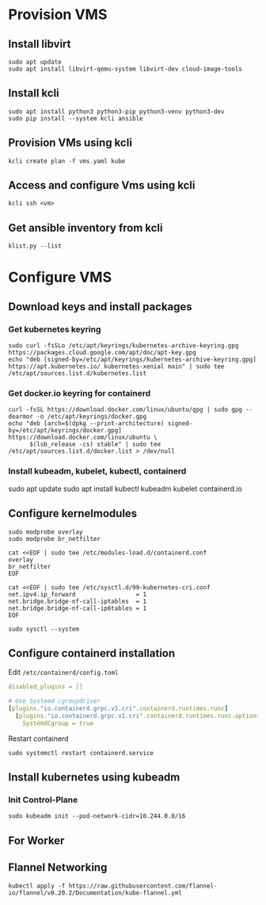 # Provision VMS

## Install libvirt

```shell
sudo apt update
sudo apt install libvirt-qemu-system libvirt-dev cloud-image-tools
```

## Install kcli

```shell
sudo apt install python3 python3-pip python3-venv python3-dev
sudo pip install --system kcli ansible
```

## Provision VMs using kcli

```shell
kcli create plan -f vms.yaml kube
```

## Access and configure Vms using kcli

```shell
kcli ssh <vm>
```

## Get ansible inventory from kcli

```shell
klist.py --list
```

# Configure VMS

## Download keys and install packages 

### Get kubernetes keyring
```shell
sudo curl -fsSLo /etc/apt/keyrings/kubernetes-archive-keyring.gpg https://packages.cloud.google.com/apt/doc/apt-key.gpg
echo "deb [signed-by=/etc/apt/keyrings/kubernetes-archive-keyring.gpg] https://apt.kubernetes.io/ kubernetes-xenial main" | sudo tee /etc/apt/sources.list.d/kubernetes.list
```

### Get docker.io keyring for containerd

```shell
curl -fsSL https://download.docker.com/linux/ubuntu/gpg | sudo gpg --dearmor -o /etc/apt/keyrings/docker.gpg
echo "deb [arch=$(dpkg --print-architecture) signed-by=/etc/apt/keyrings/docker.gpg] https://download.docker.com/linux/ubuntu \ 
      $(lsb_release -cs) stable" | sudo tee /etc/apt/sources.list.d/docker.list > /dev/null
```

### Install kubeadm, kubelet, kubectl, containerd

sudo apt update
sudo apt install kubectl kubeadm kubelet containerd.io

## Configure kernelmodules

```shell
sudo modprobe overlay
sudo modprobe br_netfilter

cat <<EOF | sudo tee /etc/modules-load.d/containerd.conf
overlay
br_netfilter
EOF

cat <<EOF | sudo tee /etc/sysctl.d/99-kubernetes-cri.conf
net.ipv4.ip_forward                 = 1
net.bridge.bridge-nf-call-iptables  = 1
net.bridge.bridge-nf-call-ip6tables = 1
EOF

sudo sysctl --system
```

## Configure containerd installation

Edit `/etc/containerd/config.toml`

```yaml
disabled_plugins = [] 

# Use Systemd cgroupdriver
[plugins."io.containerd.grpc.v1.cri".containerd.runtimes.runc]
  [plugins."io.containerd.grpc.v1.cri".containerd.runtimes.runc.options]
    SystemdCgroup = true

```

Restart containerd

```shell
sudo systemctl restart containerd.service
```

## Install kubernetes using kubeadm

### Init Control-Plane
```shell
sudo kubeadm init --pod-network-cidr=10.244.0.0/16
```

## For Worker

## Flannel Networking
```shell
kubectl apply -f https://raw.githubusercontent.com/flannel-io/flannel/v0.20.2/Documentation/kube-flannel.yml
```
